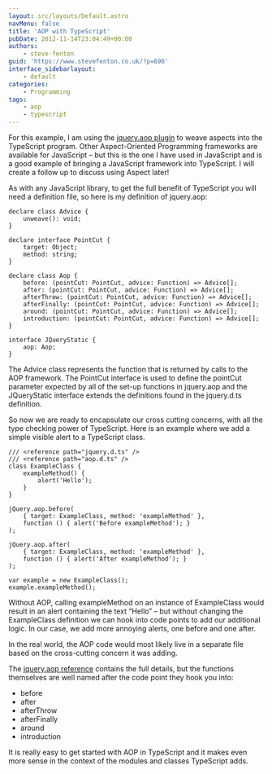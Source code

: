 ```yaml
---
layout: src/layouts/Default.astro
navMenu: false
title: 'AOP with TypeScript'
pubDate: 2012-11-14T23:04:49+00:00
authors:
    - steve-fenton
guid: 'https://www.stevefenton.co.uk/?p=696'
interface_sidebarlayout:
    - default
categories:
    - Programming
tags:
    - aop
    - typescript
---
```


For this example, I am using the [jquery.aop plugin](http://code.google.com/p/jquery-aop/wiki/Reference) to weave aspects into the TypeScript program. Other Aspect-Oriented Programming frameworks are available for JavaScript – but this is the one I have used in JavaScript and is a good example of bringing a JavaScript framework into TypeScript. I will create a follow up to discuss using Aspect later!

As with any JavaScript library, to get the full benefit of TypeScript you will need a definition file, so here is my definition of jquery.aop:

```
declare class Advice {
    unweave(): void;
}

declare interface PointCut {
    target: Object;
    method: string;
}

declare class Aop {
    before: (pointCut: PointCut, advice: Function) => Advice[];
    after: (pointCut: PointCut, advice: Function) => Advice[];
    afterThrow: (pointCut: PointCut, advice: Function) => Advice[];
    afterFinally: (pointCut: PointCut, advice: Function) => Advice[];
    around: (pointCut: PointCut, advice: Function) => Advice[];
    introduction: (pointCut: PointCut, advice: Function) => Advice[];
}

interface JQueryStatic {
    aop: Aop;
}
```
The Advice class represents the function that is returned by calls to the AOP framework. The PointCut interface is used to define the pointCut parameter expected by all of the set-up functions in jquery.aop and the JQueryStatic interface extends the definitions found in the jquery.d.ts definition.

So now we are ready to encapsulate our cross cutting concerns, with all the type checking power of TypeScript. Here is an example where we add a simple visible alert to a TypeScript class.

```
/// <reference path="jquery.d.ts" />
/// <reference path="aop.d.ts" />
class ExampleClass {
    exampleMethod() {
        alert('Hello');
    }
}

jQuery.aop.before(
    { target: ExampleClass, method: 'exampleMethod' },
    function () { alert('Before exampleMethod'); }
);

jQuery.aop.after(
    { target: ExampleClass, method: 'exampleMethod' },
    function () { alert('After exampleMethod'); }
);

var example = new ExampleClass();
example.exampleMethod();
```
Without AOP, calling exampleMethod on an instance of ExampleClass would result in an alert containing the text “Hello” – but without changing the ExampleClass definition we can hook into code points to add our additional logic. In our case, we add more annoying alerts, one before and one after.

In the real world, the AOP code would most likely live in a separate file based on the cross-cutting concern it was adding.

The [jquery.aop reference](http://code.google.com/p/jquery-aop/wiki/Reference) contains the full details, but the functions themselves are well named after the code point they hook you into:

- before
- after
- afterThrow
- afterFinally
- around
- introduction

It is really easy to get started with AOP in TypeScript and it makes even more sense in the context of the modules and classes TypeScript adds.